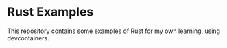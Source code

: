 # Rust Examples

This repository contains some examples of Rust for my own learning, using devcontainers.
